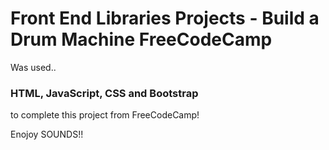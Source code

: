 # Front End Libraries Projects - Build a Drum Machine FreeCodeCamp
 
 Was used..
 
 ### HTML, JavaScript, CSS and Bootstrap
 
 to complete this project from FreeCodeCamp!
 
 Enojoy SOUNDS!! 

